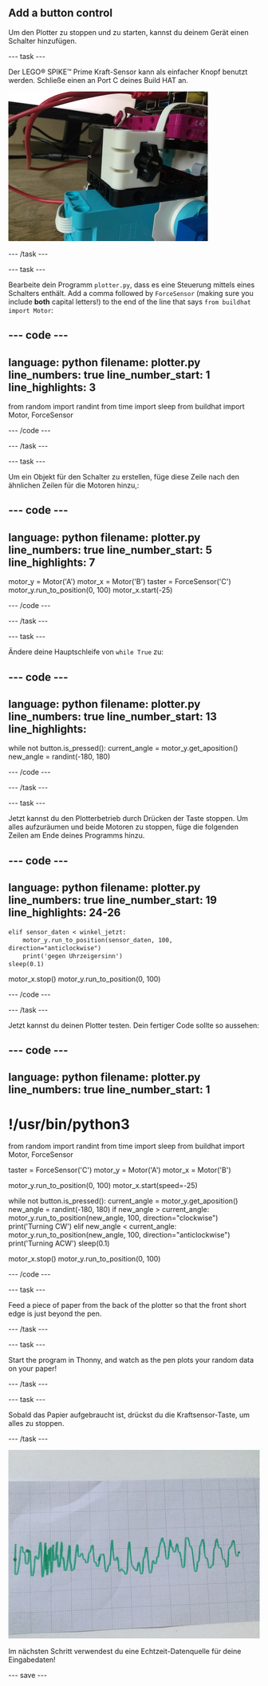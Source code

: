 ## Add a button control

Um den Plotter zu stoppen und zu starten, kannst du deinem Gerät einen Schalter hinzufügen.

--- task ---

Der LEGO® SPIKE™ Prime Kraft-Sensor kann als einfacher Knopf benutzt werden. Schließe einen an Port C deines Build HAT an.

![Eine Nahaufnahme eines Teils des LEGO® Plotters, an dem der Kraftsensor hinzugefügt wurde.](images/force.jpg)

--- /task ---

--- task ---

Bearbeite dein Programm `plotter.py`, dass es eine Steuerung mittels eines Schalters enthält. Add a comma followed by `ForceSensor` (making sure you include **both** capital letters!) to the end of the line that says `from buildhat import Motor`:

--- code ---
---
language: python filename: plotter.py line_numbers: true line_number_start: 1
line_highlights: 3
---

from random import randint from time import sleep from buildhat import Motor, ForceSensor

--- /code ---

--- /task ---

--- task ---

Um ein Objekt für den Schalter zu erstellen, füge diese Zeile nach den ähnlichen Zeilen für die Motoren hinzu,:

--- code ---
---
language: python filename: plotter.py line_numbers: true line_number_start: 5
line_highlights: 7
---

motor_y = Motor('A') motor_x = Motor('B') taster = ForceSensor('C') motor_y.run_to_position(0, 100) motor_x.start(-25)

--- /code ---

--- /task ---

--- task ---

Ändere deine Hauptschleife von `while True` zu:

--- code ---
---
language: python filename: plotter.py line_numbers: true line_number_start: 13
line_highlights:
---

while not button.is_pressed(): current_angle = motor_y.get_aposition() new_angle = randint(-180, 180)

--- /code ---

--- /task ---

--- task ---

Jetzt kannst du den Plotterbetrieb durch Drücken der Taste stoppen. Um alles aufzuräumen und beide Motoren zu stoppen, füge die folgenden Zeilen am Ende deines Programms hinzu.

--- code ---
---
language: python filename: plotter.py line_numbers: true line_number_start: 19
line_highlights: 24-26
---

    elif sensor_daten < winkel_jetzt:
        motor_y.run_to_position(sensor_daten, 100, direction="anticlockwise")
        print('gegen Uhrzeigersinn')
    sleep(0.1)

motor_x.stop() motor_y.run_to_position(0, 100)

--- /code ---

--- /task ---

Jetzt kannst du deinen Plotter testen. Dein fertiger Code sollte so aussehen:

--- code ---
---
language: python filename: plotter.py line_numbers: true
line_number_start: 1
---

# !/usr/bin/python3
from random import randint from time import sleep from buildhat import Motor, ForceSensor

taster = ForceSensor('C') motor_y = Motor('A') motor_x = Motor('B')

motor_y.run_to_position(0, 100) motor_x.start(speed=-25)

while not button.is_pressed(): current_angle = motor_y.get_aposition() new_angle = randint(-180, 180) if new_angle > current_angle: motor_y.run_to_position(new_angle, 100, direction="clockwise") print('Turning CW') elif new_angle < current_angle: motor_y.run_to_position(new_angle, 100, direction="anticlockwise") print('Turning ACW') sleep(0.1)

motor_x.stop() motor_y.run_to_position(0, 100)

--- /code ---

--- task ---

Feed a piece of paper from the back of the plotter so that the front short edge is just beyond the pen.

--- /task ---

--- task ---

Start the program in Thonny, and watch as the pen plots your random data on your paper!

--- /task ---

--- task ---

Sobald das Papier aufgebraucht ist, drückst du die Kraftsensor-Taste, um alles zu stoppen.

--- /task ---

![Ein Foto von einem Blatt Papier, auf das der Plotter eine grüne Spur gezeichnet hat.](images/paper.JPG)

Im nächsten Schritt verwendest du eine Echtzeit-Datenquelle für deine Eingabedaten!

--- save ---
